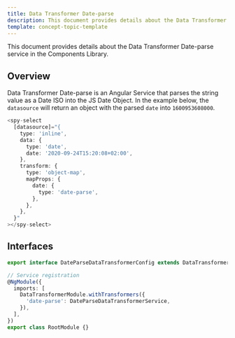 ```yaml
---
title: Data Transformer Date-parse
description: This document provides details about the Data Transformer Date-parse service in the Components Library.
template: concept-topic-template
---
```



This document provides details about the Data Transformer Date-parse service in the Components Library.

## Overview

Data Transformer Date-parse is an Angular Service that parses the string value as a Date ISO into the JS Date Object.
In the example below, the `datasource` will return an object with the parsed `date` into `1600953608000`.

```ts
<spy-select
  [datasource]="{
    type: 'inline',
    data: {
      type: 'date',
      date: '2020-09-24T15:20:08+02:00',
    },
    transform: {
      type: 'object-map',
      mapProps: {
        date: {
          type: 'date-parse',
        },
      },
    },
  }"
></spy-select>
```

## Interfaces

```ts
export interface DateParseDataTransformerConfig extends DataTransformerConfig {}

// Service registration
@NgModule({
  imports: [
    DataTransformerModule.withTransformers({
      'date-parse': DateParseDataTransformerService,
    }),
  ],
})
export class RootModule {}
```
